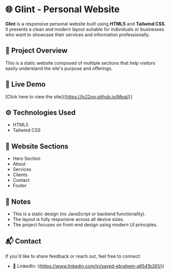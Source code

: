 # 🌐 Glint - Personal Website

**Glint** is a responsive personal website built using **HTML5** and **Tailwind CSS**. It presents a clean and modern layout suitable for individuals or businesses who want to showcase their services and information professionally.

## 🎯 Project Overview

This is a static website composed of multiple sections that help visitors easily understand the site's purpose and offerings.

## 🔗 Live Demo

[Click here to view the site]((https://lo22op.github.io/Meal/)]

<!-- Replace the above link with your actual deployed site URL -->

## ⚙️ Technologies Used

- HTML5  
- Tailwind CSS

## 🧱 Website Sections

- Hero Section  
- About  
- Services  
- Clients  
- Contact  
- Footer

## 📌 Notes

- This is a static design (no JavaScript or backend functionality).
- The layout is fully responsive across all device sizes.
- The project focuses on front-end design using modern UI principles.

## 📬 Contact

If you'd like to share feedback or reach out, feel free to connect:

- 🔗 LinkedIn: ((https://www.linkedin.com/in/sayed-ebrahem-a6541b261/))
